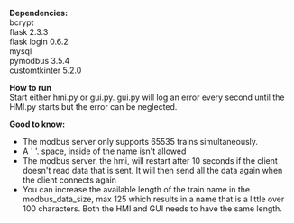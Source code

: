 **Dependencies:**                                          
bcrypt                                          
flask 2.3.3                            
flask login 0.6.2                                          
mysql                                          
pymodbus 3.5.4                                         
customtkinter 5.2.0                                         

**How to run**                                          
Start either hmi.py or gui.py. gui.py will log an error every second until the HMI.py starts but the error can be neglected. 

**Good to know:**
* The modbus server only supports 65535 trains simultaneously. 
* A ' '. space, inside of the name isn't allowed
* The modbus server, the hmi, will restart after 10 seconds if the client doesn't read data that is sent. It will then send all the data again when the client connects again
* You can increase the available length of the train name in the modbus_data_size, max 125 which results in a name that is a little over 100 characters. Both the HMI and GUI needs to have the same length.  
